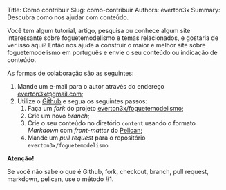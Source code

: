 Title: Como contribuir
Slug: como-contribuir
Authors: everton3x
Summary: Descubra como nos ajudar com conteúdo.

Você tem algum tutorial, artigo, pesquisa ou conhece algum site interessante sobre foguetemodelismo e temas relacionados, e gostaria de ver isso aqui? Então nos ajude a construir o maior e melhor site sobre foguetemodelismo em português e envie o seu conteúdo ou indicação de conteúdo.

As formas de colaboração são as seguintes:

1. Mande um e-mail para o autor através do endereço [<everton3x@gmail.com>](mailto:everton3x@gmail.com);
2. Utilize o [Github](https://github.com) e segua os seguintes passos:
    1. Faça um *fork* do projeto [everton3x/foguetemodelismo](https://github.com/everton3x/foguetemodelismo);
    2. Crie um novo *branch*;
    3. Crie o seu conteúdo no diretório `content` usando o formato *Markdown* com *front-matter* do [Pelican](http://docs.getpelican.com/en/stable/content.html);
    4. Mande um *pull request* para o repositório `everton3x/foguetemodelismo`

**Atenção!**

Se você não sabe o que é Github, fork, checkout, branch, pull request, markdown, pelican, use o método #1.
